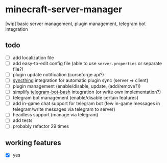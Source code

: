 # minecraft-server-manager
[wip] basic server management, plugin management, telegram bot integration

## todo
- [ ] add localization file
- [ ] add easy-to-edit config file (able to use `server.properties` or separate file?)
- [ ] plugin update notification (curseforge api?)
- [ ] [syncthing](https://syncthing.net) integration for automatic plugin sync (server => client)
- [ ] plugin management (enable/disable, update, (add/remove?))
- [ ] simplify [telegram-bot-bash](https://github.com/topkecleon/telegram-bot-bash) integration (or write own implementation?)
- [ ] telegram bot management (enable/disable certain features)
- [ ] add in-game chat support for telegram bot (few in-game messages in telegram/write messages via telegram to server)
- [ ] headless support (manage via telegram)
- [ ] add tests
- [ ] probably refactor 29 times

## working features
- [X] yes
